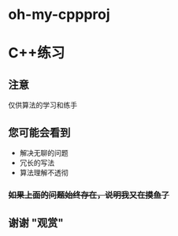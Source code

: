 # oh-my-cppproj

# C++练习

## 注意

仅供算法的学习和练手

## 您可能会看到

* 解决无聊的问题
* 冗长的写法
* 算法理解不透彻

### ~~如果上面的问题始终存在，说明我又在摸鱼了~~

## 谢谢 "观赏"
